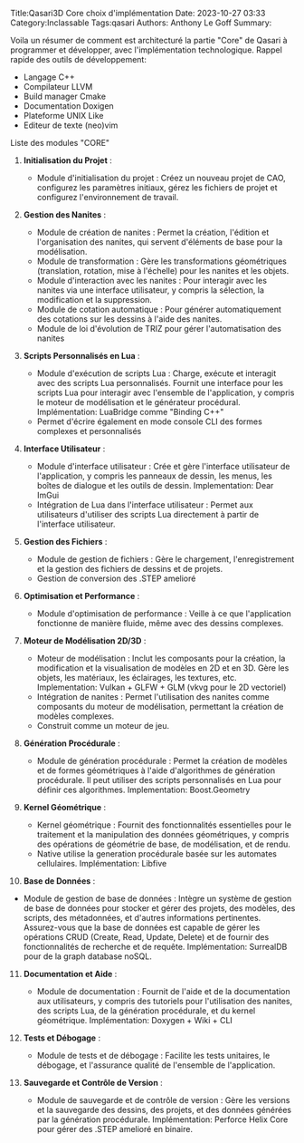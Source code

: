 Title:Qasari3D Core choix d'implémentation
Date: 2023-10-27 03:33
Category:Inclassable
Tags:qasari
Authors: Anthony Le Goff
Summary:

Voila un résumer de comment est architecturé la partie "Core" de Qasari à programmer et développer, avec l'implémentation technologique.
Rappel rapide des outils de développement:

* Langage C++
* Compilateur LLVM
* Build manager Cmake
* Documentation Doxigen
* Plateforme UNIX Like
* Editeur de texte (neo)vim

Liste des modules "CORE"

1. **Initialisation du Projet** :
    - Module d'initialisation du projet : Créez un nouveau projet de CAO, configurez les paramètres initiaux, gérez les fichiers de projet et configurez l'environnement de travail.

2. **Gestion des Nanites** :
    - Module de création de nanites : Permet la création, l'édition et l'organisation des nanites, qui servent d'éléments de base pour la modélisation.
    - Module de transformation : Gère les transformations géométriques (translation, rotation, mise à l'échelle) pour les nanites et les objets.
    - Module d'interaction avec les nanites : Pour interagir avec les nanites via une interface utilisateur, y compris la sélection, la modification et la suppression.
    - Module de cotation automatique : Pour générer automatiquement des cotations sur les dessins à l'aide des nanites.
    - Module de loi d'évolution de TRIZ pour gérer l'automatisation des nanites

3. **Scripts Personnalisés en Lua** :
   - Module d'exécution de scripts Lua : Charge, exécute et interagit avec des scripts Lua personnalisés. Fournit une interface pour les scripts Lua pour interagir avec l'ensemble de l'application, y compris le moteur de modélisation et le générateur procédural. Implémentation: LuaBridge comme "Binding C++"
   - Permet d'écrire également en mode console CLI des formes complexes et personnalisés

4. **Interface Utilisateur** :
   - Module d'interface utilisateur : Crée et gère l'interface utilisateur de l'application, y compris les panneaux de dessin, les menus, les boîtes de dialogue et les outils de dessin. Implementation: Dear ImGui
   - Intégration de Lua dans l'interface utilisateur : Permet aux utilisateurs d'utiliser des scripts Lua directement à partir de l'interface utilisateur. 

5. **Gestion des Fichiers** :
   - Module de gestion de fichiers : Gère le chargement, l'enregistrement et la gestion des fichiers de dessins et de projets.
   - Gestion de conversion des .STEP amelioré

6. **Optimisation et Performance** :
   - Module d'optimisation de performance : Veille à ce que l'application fonctionne de manière fluide, même avec des dessins complexes.

7. **Moteur de Modélisation 2D/3D** :
   - Moteur de modélisation : Inclut les composants pour la création, la modification et la visualisation de modèles en 2D et en 3D. Gère les objets, les matériaux, les éclairages, les textures, etc. Implementation: Vulkan + GLFW + GLM (vkvg pour le 2D vectoriel)
   - Intégration de nanites : Permet l'utilisation des nanites comme composants du moteur de modélisation, permettant la création de modèles complexes.
   - Construit comme un moteur de jeu.

8. **Génération Procédurale** :
   - Module de génération procédurale : Permet la création de modèles et de formes géométriques à l'aide d'algorithmes de génération procédurale. Il peut utiliser des scripts personnalisés en Lua pour définir ces algorithmes. Implementation: Boost.Geometry

9. **Kernel Géométrique** :
   - Kernel géométrique : Fournit des fonctionnalités essentielles pour le traitement et la manipulation des données géométriques, y compris des opérations de géométrie de base, de modélisation, et de rendu.
   - Native utilise la generation procédurale basée sur les automates cellulaires. Implémentation: Libfive

10. **Base de Données** :

   - Module de gestion de base de données : Intègre un système de gestion de base de données pour stocker et gérer des projets, des modèles, des scripts, des métadonnées, et d'autres informations pertinentes. Assurez-vous que la base de données est capable de gérer les opérations CRUD (Create, Read, Update, Delete) et de fournir des fonctionnalités de recherche et de requête. Implémentation: SurrealDB pour de la graph database noSQL.

11. **Documentation et Aide** :
    - Module de documentation : Fournit de l'aide et de la documentation aux utilisateurs, y compris des tutoriels pour l'utilisation des nanites, des scripts Lua, de la génération procédurale, et du kernel géométrique. Implémentation: Doxygen + Wiki + CLI

12. **Tests et Débogage** :
    - Module de tests et de débogage : Facilite les tests unitaires, le débogage, et l'assurance qualité de l'ensemble de l'application.

12. **Sauvegarde et Contrôle de Version** :
    - Module de sauvegarde et de contrôle de version : Gère les versions et la sauvegarde des dessins, des projets, et des données générées par la génération procédurale. Implémentation: Perforce Helix Core pour gérer des .STEP amelioré en binaire.

